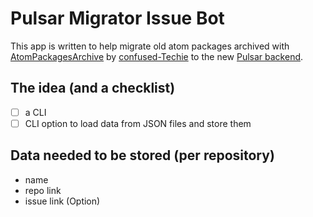 # Pulsar Migrator Issue Bot

This app is written to help migrate old atom packages archived with [AtomPackagesArchive] by [confused-Techie] to the new [Pulsar backend].

## The idea (and a checklist)

- [ ] a CLI
- [ ] CLI option to load data from JSON files and store them

## Data needed to be stored (per repository)

- name
- repo link
- issue link (Option)

[AtomPackagesArchive]: https://github.com/confused-Techie/AtomPackagesArchive
[confused-Techie]: https://github.com/confused-Techie
[Pulsar backend]: https://github.com/confused-Techie/atom-community-server-backend-JS
